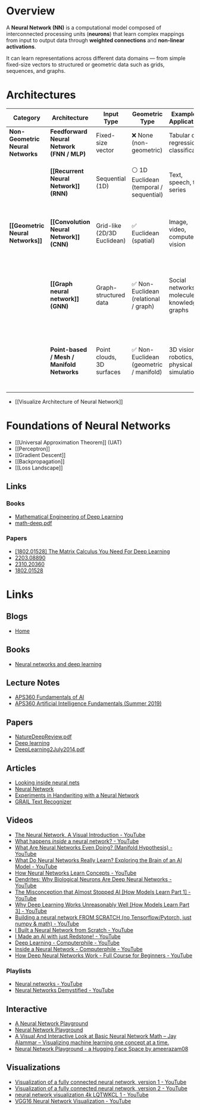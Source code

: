 # Overview

A **Neural Network (NN)** is a computational model composed of interconnected processing units (**neurons**) that learn complex mappings from input to output data through **weighted connections** and **non-linear activations**.

It can learn representations across different data domains — from simple fixed-size vectors to structured or geometric data such as grids, sequences, and graphs.
# Architectures
| **Category**                      | **Architecture**                           | **Input Type**              | **Geometric Type**                     | **Examples / Applications**                  | **[[Inductive Bias]]**                                                                     |
| --------------------------------- | ------------------------------------------ | --------------------------- | -------------------------------------- | -------------------------------------------- | ------------------------------------------------------------------------------------------ |
| **Non-Geometric Neural Networks** | **Feedforward Neural Network (FNN / MLP)** | Fixed-size vector           | ❌ None (non-geometric)                 | Tabular data, regression, classification     | No structural bias; treats inputs independently                                            |
|                                   | **[[Recurrent Neural Network]] (RNN)**     | Sequential (1D)             | ⚪ 1D Euclidean (temporal / sequential) | Text, speech, time series                    | Sequential / temporal dependency; shared weights over time                                 |
| **[[Geometric Neural Networks]]** | **[[Convolution Neural Network]] (CNN)**   | Grid-like (2D/3D Euclidean) | ✅ Euclidean (spatial)                  | Image, video, computer vision                | Locality (neighboring pixels), translation equivariance, weight sharing                    |
|                                   | **[[Graph neural network]] (GNN)**         | Graph-structured data       | ✅ Non-Euclidean (relational / graph)   | Social networks, molecules, knowledge graphs | Relational / topological bias; permutation invariance; local aggregation (message passing) |
|                                   | **Point-based / Mesh / Manifold Networks** | Point clouds, 3D surfaces   | ✅ Non-Euclidean (geometric / manifold) | 3D vision, robotics, physical simulation     | Geometric / spatial bias; invariance to point ordering; local neighborhood aggregation     |
- [[Visualize Architecture of Neural Network]]
# Foundations of Neural Networks
- [[Universal Approximation Theorem]] (UAT)  
- [[Perceptron]]
- [[Gradient Descent]]
- [[Backpropagation]]
- [[Loss Landscape]]
## Links

### Books
- [Mathematical Engineering of Deep Learning](https://deeplearningmath.org/)
- [math-deep.pdf](https://www.cis.upenn.edu/~jean/math-deep.pdf)
### Papers
- [[1802.01528] The Matrix Calculus You Need For Deep Learning](https://arxiv.org/abs/1802.01528)
- [2203.08890](https://arxiv.org/pdf/2203.08890)
- [2310.20360](https://arxiv.org/pdf/2310.20360)
- [1802.01528](https://arxiv.org/pdf/1802.01528)
# Links

## Blogs
- [Home](https://www.krishnabhattarai.com/home)
## Books
-  [Neural networks and deep learning](http://neuralnetworksanddeeplearning.com/)
## Lecture Notes
- [APS360 Fundamentals of AI](https://www.cs.toronto.edu/~lczhang/360/lec/w04/lec06.pdf)
- [APS360 Artificial Intelligence Fundamentals (Summer 2019)](https://www.cs.toronto.edu/~lczhang/360/)
## Papers
- [NatureDeepReview.pdf](https://www.cs.toronto.edu/~hinton/absps/NatureDeepReview.pdf)
- [Deep learning](https://hal.science/hal-04206682/file/Lecun2015.pdf)
- [DeepLearning2July2014.pdf](https://people.idsia.ch/~juergen/DeepLearning2July2014.pdf)
## Articles
- [Looking inside neural nets](https://ml4a.github.io/ml4a/looking_inside_neural_nets/)
- [Neural Network](https://www.krishnabhattarai.com/neuralnetwork)
- [Experiments in Handwriting with a Neural Network](https://distill.pub/2016/handwriting/)
- [GRAIL Text Recognizer](https://jackschaedler.github.io/handwriting-recognition/)
## Videos
- [The Neural Network, A Visual Introduction - YouTube](https://www.youtube.com/watch?v=UOvPeC8WOt8&t=4s)
- [What happens *inside* a neural network? - YouTube](https://www.youtube.com/watch?v=-at7SLoVK_I)
- [What Are Neural Networks Even Doing? (Manifold Hypothesis) - YouTube](https://www.youtube.com/watch?v=pdNYw6qwuNc)
- [What Do Neural Networks Really Learn? Exploring the Brain of an AI Model - YouTube](https://www.youtube.com/watch?v=jGCvY4gNnA8)
- [How Neural Networks Learn Concepts - YouTube](https://www.youtube.com/watch?v=e5xKayCBOeU)
- [Dendrites: Why Biological Neurons Are Deep Neural Networks - YouTube](https://www.youtube.com/watch?v=hmtQPrH-gC4)
- [The Misconception that Almost Stopped AI [How Models Learn Part 1] - YouTube](https://www.youtube.com/watch?v=NrO20Jb-hy0)
- [Why Deep Learning Works Unreasonably Well [How Models Learn Part 3] - YouTube](https://www.youtube.com/watch?v=qx7hirqgfuU)
- [Building a neural network FROM SCRATCH (no Tensorflow/Pytorch, just numpy & math) - YouTube](https://www.youtube.com/watch?v=w8yWXqWQYmU)
- [I Built a Neural Network from Scratch - YouTube](https://www.youtube.com/watch?v=cAkMcPfY_Ns)
- [I Made an AI with just Redstone! - YouTube](https://www.youtube.com/watch?v=DQ0lCm0J3PM)
- [Deep Learning - Computerphile - YouTube](https://www.youtube.com/watch?v=TJlAxW-2nmI)
- [Inside a Neural Network - Computerphile - YouTube](https://www.youtube.com/watch?v=BFdMrDOx_CM)
- [How Deep Neural Networks Work - Full Course for Beginners - YouTube](https://www.youtube.com/watch?v=dPWYUELwIdM)
### Playlists
- [Neural networks - YouTube](https://www.youtube.com/playlist?list=PLZHQObOWTQDNU6R1_67000Dx_ZCJB-3pi)
- [Neural Networks Demystified - YouTube](https://www.youtube.com/playlist?list=PLiaHhY2iBX9hdHaRr6b7XevZtgZRa1PoU)
## Interactive
- [A Neural Network Playground](https://playground.tensorflow.org/#activation=tanh&batchSize=10&dataset=circle&regDataset=reg-plane&learningRate=0.03&regularizationRate=0&noise=0&networkShape=4,2&seed=0.28131&showTestData=false&discretize=false&percTrainData=50&x=true&y=true&xTimesY=false&xSquared=false&ySquared=false&cosX=false&sinX=false&cosY=false&sinY=false&collectStats=false&problem=classification&initZero=false&hideText=false)
- [Neural Network Playground](https://www.ccom.ucsd.edu/~cdeotte/programs/neuralnetwork.html)
- [A Visual And Interactive Look at Basic Neural Network Math – Jay Alammar – Visualizing machine learning one concept at a time.](https://jalammar.github.io/feedforward-neural-networks-visual-interactive/)
- [Neural Network Playground - a Hugging Face Space by ameerazam08](https://huggingface.co/spaces/ameerazam08/neural-network-playground)
## Visualizations
- [Visualization of a fully connected neural network, version 1 - YouTube](https://www.youtube.com/watch?v=Tsvxx-GGlTg)
- [Visualization of a fully connected neural network, version 2 - YouTube](https://www.youtube.com/watch?v=sDDjJRnnHao)
- [neural network visualization 4k LQTWKCL 1 - YouTube](https://www.youtube.com/watch?v=UiQyMSKez7k)
- [VGG16 Neural Network Visualization - YouTube](https://www.youtube.com/watch?v=RNnKtNrsrmg)

